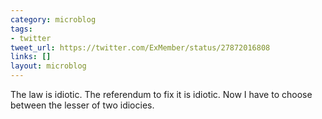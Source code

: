 ```yaml
---
category: microblog
tags:
- twitter
tweet_url: https://twitter.com/ExMember/status/27872016808
links: []
layout: microblog
---
```

The law is idiotic. The referendum to fix it is idiotic. Now I have to choose between the lesser of two idiocies.
